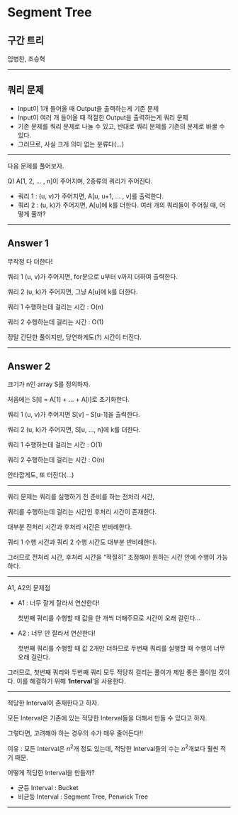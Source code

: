 # Segment Tree
## 구간 트리

임병찬, 조승혁

---

## 쿼리 문제

- Input이 1개 들어올 때 Output을 출력하는게 기존 문제
- Input이 여러 개 들어올 때 적절한 Output을 출력하는게 쿼리 문제
- 기존 문제를 쿼리 문제로 나눌 수 있고, 반대로 쿼리 문제를 기존의 문제로 바꿀 수 있다.
- 그러므로, 사실 크게 의미 없는 분류다(…)

---

다음 문제를 풀어보자.

Q) A[1, 2, … , n]이 주어지며, 2종류의 쿼리가 주어진다.
- 쿼리 1 : (u, v)가 주어지면, A[u, u+1, … , v]를 출력한다.
- 쿼리 2 : (u, k)가 주어지면, A[u]에 k를 더한다. 
여러 개의 쿼리들이 주어질 때, 어떻게 풀까?

---

## Answer 1

무작정 다 더한다! 

쿼리 1 (u, v)가 주어지면, for문으로 u부터 v까지 더하여 출력한다.

쿼리 2 (u, k)가 주어지면, 그냥 A[u]에 k를 더한다.

쿼리 1 수행하는데 걸리는 시간 : O(n)

쿼리 2 수행하는데 걸리는 시간 : O(1)

정말 간단한 풀이지만, 당연하게도(?) 시간이 터진다.

---

## Answer 2
크기가 n인 array S를 정의하자. 

처음에는 S[i] = A[1] + … + A[i]로 초기화한다.

쿼리 1 (u, v)가 주어지면 S[v] – S[u-1]을 출력한다.

쿼리 2 (u, k)가 주어지면, S[u, …, n]에 k를 더한다.

쿼리 1 수행하는데 걸리는 시간 : O(1)

쿼리 2 수행하는데 걸리는 시간 : O(n)

안타깝게도, 또 터진다(…)



---

쿼리 문제는 쿼리를 실행하기 전 준비를 하는 전처리 시간, 

쿼리를 수행하는데 걸리는 시간인 후처리 시간이 존재한다.

대부분 전처리 시간과 후처리 시간은 반비례한다.

쿼리 1 수행 시간과 쿼리 2 수행 시간도 대부분 반비례한다.

그러므로 전처리 시간, 후처리 시간을 “적절히” 조정해야 원하는 시간 안에 수행이 가능하다.

---

A1, A2의 문제점
- A1 : 너무 잘게 잘라서 연산한다!

  첫번째 쿼리를 수행할 때 값을 한 개씩 더해주므로 시간이 오래 걸린다…

- A2 : 너무 안 잘라서 연산한다!

  첫번째 쿼리를 수행할 때 값 2개만 더하므로 두번째 쿼리를 실행할 때 수행이 너무 오래 걸린다.

그러므로, 첫번째 쿼리와 두번째 쿼리 모두 적당히 걸리는 풀이가 제일 좋은 풀이일 것이다.
이를 해결하기 위해 ‘**Interval**’을 사용한다.

---

적당한 Interval이 존재한다고 하자.

모든 Interval은 기존에 있는 적당한 Interval들을 더해서 만들 수 있다고 하자.

그렇다면, 고려해야 하는 경우의 수가 매우 줄어든다!!

이유 : 모든 Interval은 $n^2$개 정도 있는데, 적당한 Interval들의 수는 $n^2$개보다 훨씬 적기 때문.

어떻게 적당한 Interval을 만들까?

- 균등 Interval : Bucket
- 비균등 Interval : Segment Tree, Penwick Tree

---

